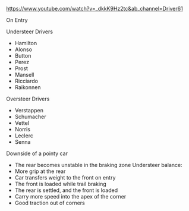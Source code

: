 
https://www.youtube.com/watch?v=_dkkK9Hz2tc&ab_channel=Driver61

On Entry

Understeer Drivers
- Hamilton
- Alonso
- Button
- Perez
- Prost
- Mansell
- Ricciardo
- Raikonnen

Oversteer Drivers
- Verstappen
- Schumacher
- Vettel
- Norris
- Leclerc
- Senna

Downside of a pointy car
- The rear becomes unstable in the braking zone
Understeer balance:
- More grip at the rear
- Car transfers weight to the front on entry
- The front is loaded while trail braking
- The rear is settled, and the front is loaded
- Carry more speed into the apex of the corner
- Good traction out of corners